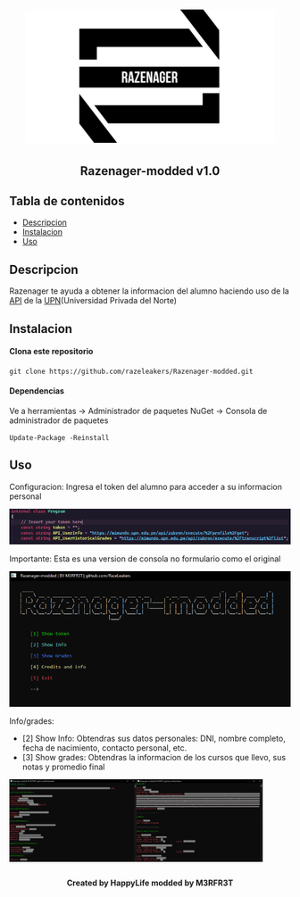 <h1 align="center"><img src="/images/razenager.png" alt="razenager"></h1>
<h2 align="center">Razenager-modded v1.0</h2>

## Tabla de contenidos

- [Descripcion](#descripcion)
- [Instalacion](#instalacion)
- [Uso](#uso)

## Descripcion

<p>Razenager te ayuda a obtener la informacion del alumno haciendo uso de la <a href="https://aws.amazon.com/es/what-is/api/">API</a> de la <a href="https://www.upn.edu.pe/">UPN</a>(Universidad Privada del Norte)</p>

## Instalacion

#### Clona este repositorio

```
git clone https://github.com/razeleakers/Razenager-modded.git

```

#### Dependencias

<p>Ve a herramientas -> Administrador de paquetes NuGet -> Consola de administrador de paquetes</p>

```
Update-Package -Reinstall

```

## Uso

<p>Configuracion: Ingresa el token del alumno para acceder a su informacion personal</p>
<p><img src="/images/token.png" alt="token"></p>
<p>Importante: Esta es una version de consola no formulario como el original</p>
<p><img src="/images/menu.png" alt="menu"></p>

<p>Info/grades:</p>

- [2] Show Info: Obtendras sus datos personales: DNI, nombre completo, fecha de nacimiento, contacto personal, etc.
- [3] Show grades: Obtendras la informacion de los cursos que llevo, sus notas y promedio final

<div style="display:flex;">
  <img src="/images/info.png" alt="info" style="width:45%;">
  <img src="/images/grades.png" alt="grades" style="width:45%;">
</div>

##

<h4 align="center">Created by HappyLife modded by M3RFR3T</h1>
